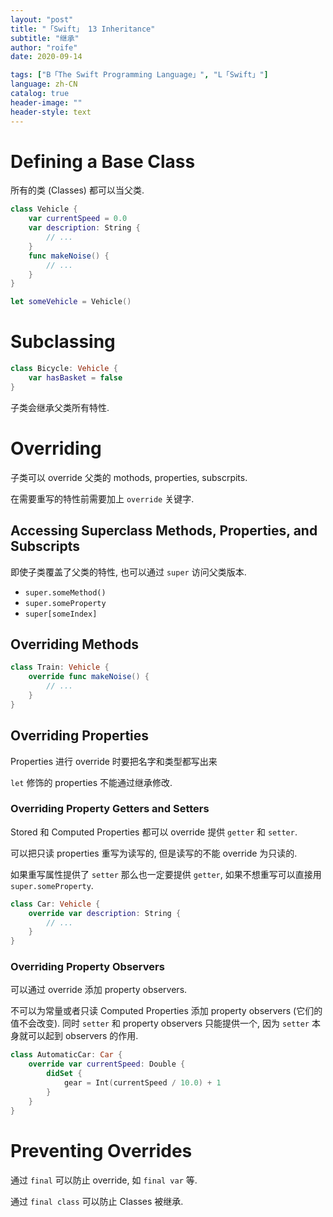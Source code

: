 ```yaml
---
layout: "post"
title: "「Swift」 13 Inheritance"
subtitle: "继承"
author: "roife"
date: 2020-09-14

tags: ["B「The Swift Programming Language」", "L「Swift」"]
language: zh-CN
catalog: true
header-image: ""
header-style: text
---
```


# Defining a Base Class

所有的类 (Classes) 都可以当父类.

```swift
class Vehicle {
    var currentSpeed = 0.0
    var description: String {
        // ...
    }
    func makeNoise() {
        // ...
    }
}

let someVehicle = Vehicle()
```

# Subclassing

```swift
class Bicycle: Vehicle {
    var hasBasket = false
}
```

子类会继承父类所有特性.

# Overriding

子类可以 override 父类的 mothods, properties, subscrpits.

在需要重写的特性前需要加上 `override` 关键字.

## Accessing Superclass Methods, Properties, and Subscripts

即使子类覆盖了父类的特性, 也可以通过 `super` 访问父类版本.

- `super.someMethod()`
- `super.someProperty`
- `super[someIndex]`

## Overriding Methods

```swift
class Train: Vehicle {
    override func makeNoise() {
        // ...
    }
}
```

## Overriding Properties

Properties 进行 override 时要把名字和类型都写出来

`let` 修饰的 properties 不能通过继承修改.

### Overriding Property Getters and Setters

Stored 和 Computed Properties 都可以 override 提供 `getter` 和 `setter`.

可以把只读 properties 重写为读写的, 但是读写的不能 override 为只读的.

如果重写属性提供了 `setter` 那么也一定要提供 `getter`, 如果不想重写可以直接用 `super.someProperty`.

```swift
class Car: Vehicle {
    override var description: String {
        // ...
    }
}
```

### Overriding Property Observers

可以通过 override 添加 property observers.

不可以为常量或者只读 Computed Properties 添加 property observers (它们的值不会改变).
同时 `setter` 和 property observers 只能提供一个, 因为 `setter` 本身就可以起到 observers 的作用.

```swift
class AutomaticCar: Car {
    override var currentSpeed: Double {
        didSet {
            gear = Int(currentSpeed / 10.0) + 1
        }
    }
}
```

# Preventing Overrides

通过 `final` 可以防止 override, 如 `final var` 等.

通过 `final class` 可以防止 Classes 被继承.
